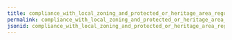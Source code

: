 ```yaml
---
title: compliance_with_local_zoning_and_protected_or_heritage_area_regulations_and_laws
permalink: compliance_with_local_zoning_and_protected_or_heritage_area_regulations_and_laws.html
jsonid: compliance_with_local_zoning_and_protected_or_heritage_area_regulations_and_laws
---
```

